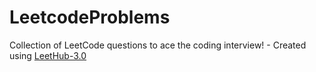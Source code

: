 # LeetcodeProblems
Collection of LeetCode questions to ace the coding interview! - Created using [LeetHub-3.0](https://github.com/raphaelheinz/LeetHub-3.0)
